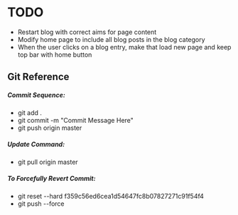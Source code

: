 TODO
====

- Restart blog with correct aims for page content
- Modify home page to include all blog posts in the blog category
- When the user clicks on a blog entry, make that load new page and keep top bar with home button



Git Reference
-------------

##### Commit Sequence:

- git add .
- git commit -m "Commit Message Here"
- git push origin master


##### Update Command:

- git pull origin master

##### To Forcefully Revert Commit:

- git reset --hard f359c56ed6cea1d54647fc8b07827271c91f54f4
- git push --force
